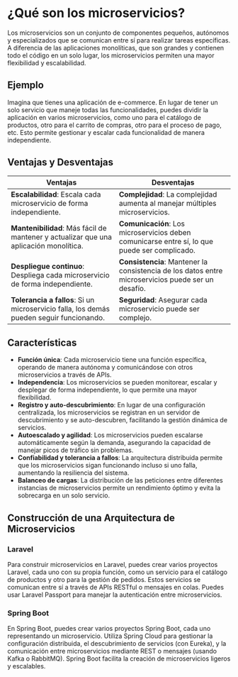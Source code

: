 # ¿Qué son los microservicios?
Los microservicios son un conjunto de componentes pequeños, autónomos y especializados que se comunican entre sí para realizar tareas específicas. A diferencia de las aplicaciones monolíticas, que son grandes y contienen todo el código en un solo lugar, los microservicios permiten una mayor flexibilidad y escalabilidad.

## Ejemplo
Imagina que tienes una aplicación de e-commerce. En lugar de tener un solo servicio que maneje todas las funcionalidades, puedes dividir la aplicación en varios microservicios, como uno para el catálogo de productos, otro para el carrito de compras, otro para el proceso de pago, etc. Esto permite gestionar y escalar cada funcionalidad de manera independiente.

## Ventajas y Desventajas

| Ventajas                             | Desventajas                                      |
|--------------------------------------|--------------------------------------------------|
| **Escalabilidad**: Escala cada microservicio de forma independiente. | **Complejidad**: La complejidad aumenta al manejar múltiples microservicios. |
| **Mantenibilidad**: Más fácil de mantener y actualizar que una aplicación monolítica. | **Comunicación**: Los microservicios deben comunicarse entre sí, lo que puede ser complicado. |
| **Despliegue continuo**: Despliega cada microservicio de forma independiente. | **Consistencia**: Mantener la consistencia de los datos entre microservicios puede ser un desafío. |
| **Tolerancia a fallos**: Si un microservicio falla, los demás pueden seguir funcionando. | **Seguridad**: Asegurar cada microservicio puede ser complejo. |

## Características

- **Función única**: Cada microservicio tiene una función específica, operando de manera autónoma y comunicándose con otros microservicios a través de APIs.
- **Independencia**: Los microservicios se pueden monitorear, escalar y desplegar de forma independiente, lo que permite una mayor flexibilidad.
- **Registro y auto-descubrimiento**: En lugar de una configuración centralizada, los microservicios se registran en un servidor de descubrimiento y se auto-descubren, facilitando la gestión dinámica de servicios.
- **Autoescalado y agilidad**: Los microservicios pueden escalarse automáticamente según la demanda, asegurando la capacidad de manejar picos de tráfico sin problemas.
- **Confiabilidad y tolerancia a fallos**: La arquitectura distribuida permite que los microservicios sigan funcionando incluso si uno falla, aumentando la resiliencia del sistema.
- **Balanceo de cargas**: La distribución de las peticiones entre diferentes instancias de microservicios permite un rendimiento óptimo y evita la sobrecarga en un solo servicio.

## Construcción de una Arquitectura de Microservicios

### Laravel
Para construir microservicios en Laravel, puedes crear varios proyectos Laravel, cada uno con su propia función, como un servicio para el catálogo de productos y otro para la gestión de pedidos. Estos servicios se comunican entre sí a través de APIs RESTful o mensajes en colas. Puedes usar Laravel Passport para manejar la autenticación entre microservicios.

### Spring Boot
En Spring Boot, puedes crear varios proyectos Spring Boot, cada uno representando un microservicio. Utiliza Spring Cloud para gestionar la configuración distribuida, el descubrimiento de servicios (con Eureka), y la comunicación entre microservicios mediante REST o mensajes (usando Kafka o RabbitMQ). Spring Boot facilita la creación de microservicios ligeros y escalables.
